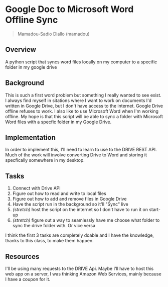 # Google Doc to Microsoft Word Offline Sync
> Mamadou-Sadio Diallo (mamadou)

## Overview
A python script that syncs word files locally on my computer to a specific folder in my google drive

## Background
This is such a first word problem but something I really wanted to see exist. I always find myself in sitations where I want to work on documents I'd written in Google Drive, but I don't have access to the internet. Google Drive offline refuses to work. I also like to use Microsoft Word when I'm working offline. My hope is that this script will be able to sync a folder with Microsoft Word files with a specfic folder in my Google Drive. 

## Implementation
In order to implement this, I'll need to learn to use to the DRIVE REST API. Much of the work will involve converting Drive to Word and storing it specfically somewhere in my desktop. 

## Tasks
1. Connect with Drive API
2. Figure out how to read and write to local files
3. Figure out how to add and remove files in Google Drive
5. Have the script run in the background so it'll "Sync" live
6. *(stretch)* host the script on the internet so I don't have to run it on start-up
7. *(stretch)* figure out a way to seamlessly have me choose what folder to sync the drive folder with. Or vice versa

I think the first 3 tasks are completely doable and I have the knowledge, thanks to this class, to make them happen.

## Resources
I'll be using many requests to the DRIVE Api. Maybe I'll have to host this web app on a server, I was thinking Amazon Web Services, mainly because I have a coupon for it. 
